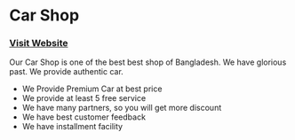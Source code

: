 # Car Shop

### [Visit Website](https://react-firebase-authentic-b87de.web.app/)

Our Car Shop is one of the best best shop of Bangladesh. We have glorious past. We provide authentic car.

- We Provide Premium Car at best price
- We provide at least 5 free service
- We have many partners, so you will get more discount
- We have best customer feedback
- We have installment facility
